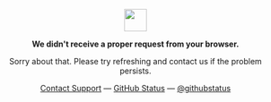 <p align="center">
	<img width="40" src="https://github.githubassets.com/images/spinners/octocat-spinner-64.gif">
<p align="center"><strong>We didn't receive a proper request from your browser.</strong></p>
<p align="center">Sorry about that. Please try refreshing and contact us if the problem persists.</p>
<p align="center">
	<a href="https://github.com/contact">Contact Support</a> —
	<a href="https://githubstatus.com">GitHub Status</a> —
	<a href="https://twitter.com/githubstatus">@githubstatus</a>
</p>
<p></p>
<p></p>
</p>
